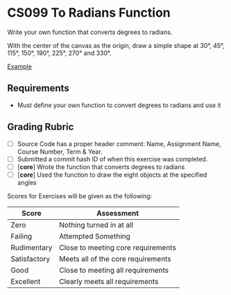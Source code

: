 
# CS099 To Radians Function

Write your own function that converts degrees to radians.

With the center of the canvas as the origin, draw a simple shape at 30&deg;, 45&deg;, 115&deg;, 150&deg;, 190&deg;, 225&deg;, 270&deg; and 330&deg;.


[Example](https://editor.p5js.org/rudy.castan/embed/2c-1M09DA)


## Requirements

- Must define your own function to convert degrees to radians and use it

## Grading Rubric

- [ ] Source Code has a proper header comment: Name, Assignment Name, Course Number, Term & Year.
- [ ] Submitted a commit hash ID of when this exercise was completed.
- [ ] [**core**] Wrote the function that converts degrees to radians
- [ ] [**core**] Used the function to draw the eight objects at the specified angles

Scores for Exercises will be given as the following:

Score        | Assessment
------------ | ----------
Zero         | Nothing turned in at all
Failing      | Attempted Something
Rudimentary  | Close to meeting core requirements
Satisfactory | Meets all of the core requirements
Good         | Close to meeting all requirements
Excellent    | Clearly meets all requirements

